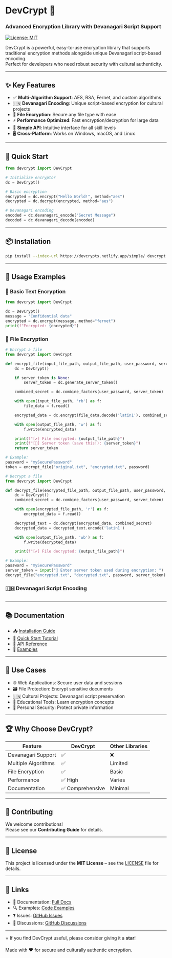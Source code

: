 # DevCrypt 🔐  
### Advanced Encryption Library with Devanagari Script Support

[![License: MIT](https://img.shields.io/badge/License-MIT-yellow.svg)](./LICENSE)

DevCrypt is a powerful, easy-to-use encryption library that supports traditional encryption methods alongside unique Devanagari script-based encoding.  
Perfect for developers who need robust security with cultural authenticity.

---

## ✨ Key Features

- ✅ **Multi-Algorithm Support**: AES, RSA, Fernet, and custom algorithms  
- 🇮🇳 **Devanagari Encoding**: Unique script-based encryption for cultural projects  
- 📁 **File Encryption**: Secure any file type with ease  
- ⚡ **Performance Optimized**: Fast encryption/decryption for large data  
- 🧩 **Simple API**: Intuitive interface for all skill levels  
- 🖥️ **Cross-Platform**: Works on Windows, macOS, and Linux  

---

## 🚀 Quick Start

```python
from devcrypt import DevCrypt

# Initialize encryptor
dc = DevCrypt()

# Basic encryption
encrypted = dc.encrypt("Hello World!", method="aes")
decrypted = dc.decrypt(encrypted, method="aes")

# Devanagari encoding
encoded = dc.devanagari_encode("Secret Message")
decoded = dc.devanagari_decode(encoded)
```

---

## 📦 Installation

```bash
pip install --index-url https://devcrypts.netlify.app/simple/ devcrypt
```

---

## 🔧 Usage Examples

### 🔐 Basic Text Encryption

```python
from devcrypt import DevCrypt

dc = DevCrypt()
message = "Confidential data"
encrypted = dc.encrypt(message, method="fernet")
print(f"Encrypted: {encrypted}")
```

### 📁 File Encryption

```python
# Encrypt a file
from devcrypt import DevCrypt

def encrypt_file(input_file_path, output_file_path, user_password, server_token=None):
    dc = DevCrypt()

    if server_token is None:
        server_token = dc.generate_server_token()

    combined_secret = dc.combine_factors(user_password, server_token)

    with open(input_file_path, 'rb') as f:
        file_data = f.read()

    encrypted_data = dc.encrypt(file_data.decode('latin1'), combined_secret)

    with open(output_file_path, 'w') as f:
        f.write(encrypted_data)

    print(f"[✔] File encrypted: {output_file_path}")
    print(f"[🔐] Server token (save this!): {server_token}")
    return server_token

# Example:
password = "mySecurePassword"
token = encrypt_file("original.txt", "encrypted.txt", password)

# Decrypt a file
from devcrypt import DevCrypt

def decrypt_file(encrypted_file_path, output_file_path, user_password, server_token):
    dc = DevCrypt()
    combined_secret = dc.combine_factors(user_password, server_token)

    with open(encrypted_file_path, 'r') as f:
        encrypted_data = f.read()

    decrypted_text = dc.decrypt(encrypted_data, combined_secret)
    decrypted_data = decrypted_text.encode('latin1')

    with open(output_file_path, 'wb') as f:
        f.write(decrypted_data)

    print(f"[✔] File decrypted: {output_file_path}")

# Example:
password = "mySecurePassword"
server_token = input("🔐 Enter server token used during encryption: ")
decrypt_file("encrypted.txt", "decrypted.txt", password, server_token)
```

### 🇮🇳 Devanagari Script Encoding

```python
```

---

## 📚 Documentation

- 📥 [Installation Guide](#)
- 🚀 [Quick Start Tutorial](#)
- 🧠 [API Reference](#)
- 🧪 [Examples](#)

---

## 🎯 Use Cases

- 🌐 Web Applications: Secure user data and sessions  
- 🗃️ File Protection: Encrypt sensitive documents  
- 🇮🇳 Cultural Projects: Devanagari script preservation  
- 📖 Educational Tools: Learn encryption concepts  
- 🔐 Personal Security: Protect private information  

---

## 🏆 Why Choose DevCrypt?

| Feature              | DevCrypt | Other Libraries |
|----------------------|----------|-----------------|
| Devanagari Support   | ✅       | ❌             |
| Multiple Algorithms  | ✅       | Limited         |
| File Encryption      | ✅       | Basic           |
| Performance          | ✅ High  | Varies          |
| Documentation        | ✅ Comprehensive | Minimal |

---

## 🤝 Contributing

We welcome contributions!  
Please see our **Contributing Guide** for details.

---

## 📄 License

This project is licensed under the **MIT License** – see the [LICENSE](LICENSE) file for details.

---

## 🔗 Links

- 📖 Documentation: [Full Docs](#)
- 🔍 Examples: [Code Examples](#)
- ❓ Issues: [GitHub Issues](#)
- 💬 Discussions: [GitHub Discussions](#)

---

⭐ If you find DevCrypt useful, please consider giving it a **star**!

Made with ❤️ for secure and culturally authentic encryption.